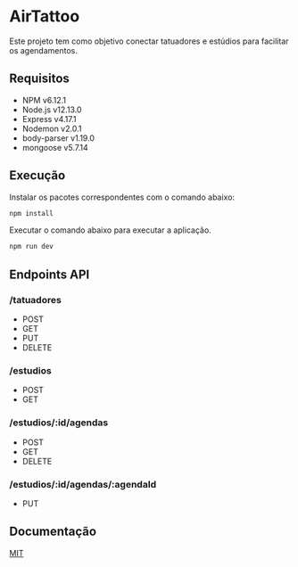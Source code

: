 # AirTattoo

Este projeto tem como objetivo conectar tatuadores e estúdios para facilitar os agendamentos.

## Requisitos
  - NPM v6.12.1
  - Node.js v12.13.0
  - Express v4.17.1
  - Nodemon v2.0.1
  - body-parser v1.19.0
  - mongoose v5.7.14

## Execução

Instalar os pacotes correspondentes com o comando abaixo: 
```bash
npm install
```
Executar o comando abaixo para executar a aplicação.
```bash
npm run dev
```

## Endpoints API

### /tatuadores
- POST
- GET
- PUT 
- DELETE

### /estudios
- POST
- GET

### /estudios/:id/agendas
- POST
- GET
- DELETE

### /estudios/:id/agendas/:agendaId
- PUT

## Documentação
[MIT](https://airt-tattoo-api.herokuapp.com/api)